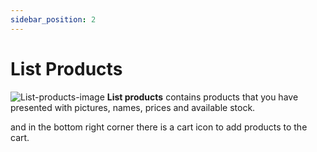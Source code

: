 ```yaml
---
sidebar_position: 2
---
```


# List Products

![List-products-image](https://res.cloudinary.com/dzfw66khj/image/upload/v1714727584/assets-pos/fjfn65n65pb28wt2pnks.png)
**List products** contains products that you have presented with pictures, names, prices and available stock.

and in the bottom right corner there is a cart icon to add products to the cart.
